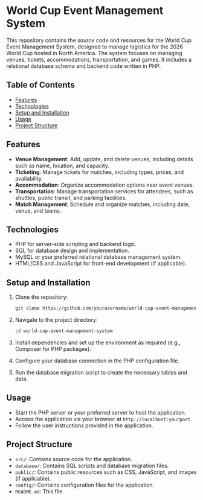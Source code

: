 # World Cup Event Management System

This repository contains the source code and resources for the World Cup Event Management System, designed to manage logistics for the 2026 World Cup hosted in North America. The system focuses on managing venues, tickets, accommodations, transportation, and games. It includes a relational database schema and backend code written in PHP.

## Table of Contents

- [Features](#features)
- [Technologies](#technologies)
- [Setup and Installation](#setup-and-installation)
- [Usage](#usage)
- [Project Structure](#project-structure)

## Features

- **Venue Management**: Add, update, and delete venues, including details such as name, location, and capacity.
- **Ticketing**: Manage tickets for matches, including types, prices, and availability.
- **Accommodation**: Organize accommodation options near event venues.
- **Transportation**: Manage transportation services for attendees, such as shuttles, public transit, and parking facilities.
- **Match Management**: Schedule and organize matches, including date, venue, and teams.

## Technologies

- PHP for server-side scripting and backend logic.
- SQL for database design and implementation.
- MySQL or your preferred relational database management system.
- HTML/CSS and JavaScript for front-end development (if applicable).

## Setup and Installation

1. Clone the repository:

    ```bash
    git clone https://github.com/yourusername/world-cup-event-management-system.git
    ```

2. Navigate to the project directory:

    ```bash
    cd world-cup-event-management-system
    ```

3. Install dependencies and set up the environment as required (e.g., Composer for PHP packages).

4. Configure your database connection in the PHP configuration file.

5. Run the database migration script to create the necessary tables and data.

## Usage

- Start the PHP server or your preferred server to host the application.
- Access the application via your browser at `http://localhost:yourport`.
- Follow the user instructions provided in the application.

## Project Structure

- `src/`: Contains source code for the application.
- `database/`: Contains SQL scripts and database migration files.
- `public/`: Contains public resources such as CSS, JavaScript, and images (if applicable).
- `config/`: Contains configuration files for the application.
- `README.md`: This file.
